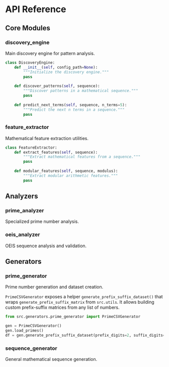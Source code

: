 # API Reference

## Core Modules

### discovery_engine

Main discovery engine for pattern analysis.

```python
class DiscoveryEngine:
    def __init__(self, config_path=None):
        """Initialize the discovery engine."""
        pass
    
    def discover_patterns(self, sequence):
        """Discover patterns in a mathematical sequence."""
        pass
    
    def predict_next_terms(self, sequence, n_terms=5):
        """Predict the next n terms in a sequence."""
        pass
```

### feature_extractor

Mathematical feature extraction utilities.

```python
class FeatureExtractor:
    def extract_features(self, sequence):
        """Extract mathematical features from a sequence."""
        pass
    
    def modular_features(self, sequence, modulus):
        """Extract modular arithmetic features."""
        pass
```

## Analyzers

### prime_analyzer

Specialized prime number analysis.

### oeis_analyzer

OEIS sequence analysis and validation.

## Generators

### prime_generator

Prime number generation and dataset creation.

`PrimeCSVGenerator` exposes a helper `generate_prefix_suffix_dataset()` that
wraps ``generate_prefix_suffix_matrix`` from ``src.utils``.  It allows building
custom prefix-suffix matrices from any list of numbers.

```python
from src.generators.prime_generator import PrimeCSVGenerator

gen = PrimeCSVGenerator()
gen.load_primes()
df = gen.generate_prefix_suffix_dataset(prefix_digits=2, suffix_digits=2)
```

### sequence_generator

General mathematical sequence generation.
